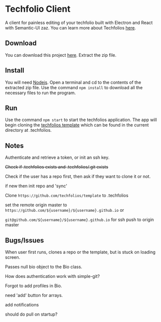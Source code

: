 # Techfolio Client

A client for painless editing of your techfolio built with Electron and React with Semantic-UI zaz.
You can learn more about Techfolios [here](https://techfolios.github.io).

## Download

You can download this project [here](https://github.com/techfolios/electron-adam/archive/master.zip).
Extract the zip file.

## Install

You will need [Nodejs](https://nodejs.org).
Open a terminal and cd to the contents of the extracted zip file.
Use the command `npm install` to download all the necessary files to run the program.

## Run

Use the command `npm start` to start the techfolios application.
The app will begin cloning the [techfolios template](https://github.com/techfolios/template) which can be found in the current directory at .techfolios.

## Notes

Authenticate and retrieve a token, or init an ssh key.

~~Check if .techfolios exists and .techfolios/.git exists~~

Check if the user has a repo first, then ask if they want to clone it or not.

if new then init repo and 'sync'

Clone `https://github.com/techfolios/template` to .techfolios

set the remote origin master to `https://github.com/${username}/${username}.github.io` or

`git@github.com/${username}/${username}.github.io` for ssh push to origin master

## Bugs/Issues

When user first runs, clones a repo or the template, but is stuck on loading screen. 

Passes null bio object to the Bio class.

How does authentication work with simple-git?

Forgot to add profiles in Bio.

need 'add' button for arrays.

add notifications 

should do pull on startup?
